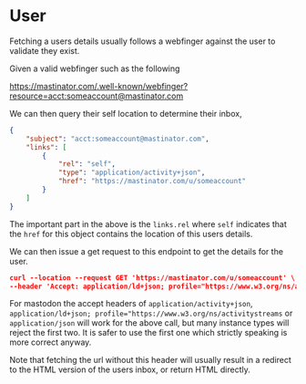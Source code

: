 # User

Fetching a users details usually follows a webfinger against the user to validate they exist.

Given a valid webfinger such as the following

https://mastinator.com/.well-known/webfinger?resource=acct:someaccount@mastinator.com

We can then query their self location to determine their inbox,

```json
{
    "subject": "acct:someaccount@mastinator.com",
    "links": [
        {
            "rel": "self",
            "type": "application/activity+json",
            "href": "https://mastinator.com/u/someaccount"
        }
    ]
}
```

The important part in the above is the `links.rel` where `self` indicates that the `href` for this object contains the location of this users details.

We can then issue a get request to this endpoint to get the details for the user.

```json
curl --location --request GET 'https://mastinator.com/u/someaccount' \
--header 'Accept: application/ld+json; profile="https://www.w3.org/ns/activitystreams"
```

For mastodon the accept headers of `application/activity+json`, `application/ld+json; profile="https://www.w3.org/ns/activitystreams` or `application/json` will work for the above call, but many instance types will reject the first two. It is safer to use the first one which strictly speaking is more correct anyway.

Note that fetching the url without this header will usually result in a redirect to the HTML version of the users inbox, or return HTML directly.

